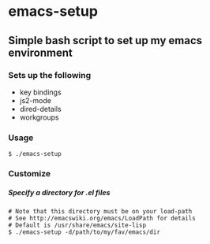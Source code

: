 emacs-setup
================================================================================

Simple bash script to set up my emacs environment
--------------------------------------------------------------------------------
  
### Sets up the following
- key bindings
- js2-mode
- dired-details
- workgroups

### Usage
    $ ./emacs-setup

### Customize
##### Specify a directory for .el files
    # Note that this directory must be on your load-path
    # See http://emacswiki.org/emacs/LoadPath for details
    # Default is /usr/share/emacs/site-lisp
    $ ./emacs-setup -d/path/to/my/fav/emacs/dir

